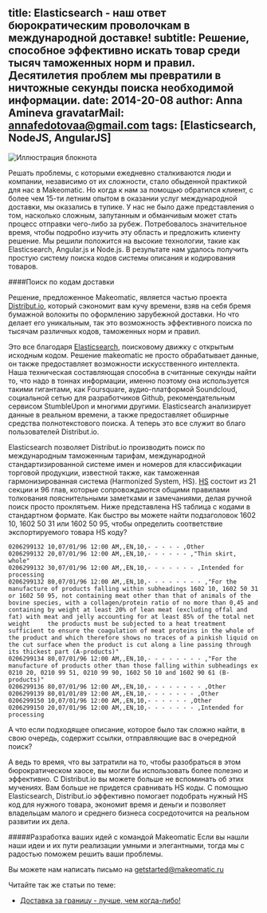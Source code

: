 title: Elasticsearch - наш ответ бюрократическим проволочкам в международной доставке!
subtitle: Решение, способное эффективно искать товар среди тысяч таможенных норм и правил. Десятилетия проблем мы превратили в ничтожные секунды поиска необходимой информации.
date: 2014-20-08
author: Anna Amineva
gravatarMail: annafedotovaa@gmail.com
tags: [Elasticsearch, NodeJS, AngularJS]
---

![Иллюстрация блокнота](/blog/images/elastic_distribut.png)

Решать проблемы, с которыми ежедневно сталкиваются люди и компании, независимо от их сложности, стало обыденной практикой для нас в Makeomatic. Но когда к нам за помощью обратился клиент, с более чем 15-ти летним опытом в оказании услуг международной доставки, мы оказались в тупике. У нас не было даже представления о том, насколько сложным, запутанным и обманчивым может стать процесс отправки чего-либо за рубеж.
Потребовалось значительное время, чтобы подробно изучить эту область и предложить клиенту решение. Мы решили положится на высокие технологии, такие как Elasticsearch, Angular.js и Node.js. В результате нам удалось получить простую систему поиска кодов системы описания и кодирования товаров. 

<!-- more -->

####Поиск по кодам доставки

Решение, предложенное Makeomatic, является частью проекта [Distribut.io](http://dev.distribut.io/), который сэкономит вам кучу времени, взяв на себя бремя бумажной волокиты по оформлению зарубежной доставки. Но что делает его уникальным, так это возможность эффективного поиска по тысячам различных кодов, таможенных норм и правил. 

Это все благодаря [Elasticsearch](http://www.elasticsearch.org/), поисковому движку с открытым исходным кодом. Решение makeomatic не просто обрабатывает данные, он также предоставляет возможности искусственного интеллекта. Наша техническая составляющая способна в считанные секунды найти то, что надо в тоннах информации, именно поэтому она используется такими гигантами, как Foursquare, аудио-платформой Soundcloud, социальной сетью для разработчиков Github, рекомендательным сервисом StumbleUpon и многими другими. Elasticsearch анализирует данные в реальном времени, а также предоставляет обширные средства полнотекстового поиска. А теперь это все служит во благо пользователей Distribut.io. 

Elasticsearch позволяет Distribut.io производить поиск по международным таможенным тарифам, международной стандартизированной системе имен и номеров для классификации торговой продукции, известной также, как таможенная гармонизированная система (Harmonized System, HS). [HS](https://ru.wikipedia.org/wiki/%D0%93%D0%B0%D1%80%D0%BC%D0%BE%D0%BD%D0%B8%D0%B7%D0%B8%D1%80%D0%BE%D0%B2%D0%B0%D0%BD%D0%BD%D0%B0%D1%8F_%D1%81%D0%B8%D1%81%D1%82%D0%B5%D0%BC%D0%B0_%D0%BE%D0%BF%D0%B8%D1%81%D0%B0%D0%BD%D0%B8%D1%8F_%D0%B8_%D0%BA%D0%BE%D0%B4%D0%B8%D1%80%D0%BE%D0%B2%D0%B0%D0%BD%D0%B8%D1%8F_%D1%82%D0%BE%D0%B2%D0%B0%D1%80%D0%BE%D0%B2) состоит из 21 секции и 96 глав, которые сопровождаются общими правилами толкования  пояснительными заметками и замечаниями, делая ручной поиск просто проклятьем. 
Ниже представлена HS таблица с кодами в стандартном формате. Как быстро вы можете найти подзаголовок 1602 10, 1602 50 31 или 1602 50 95, чтобы определить соответствие экспортируемого товара HS коду? 


```
0206299132 10,07/01/96 12:00 AM,,EN,10,- - - - - ,Other								
0206299132 20,07/01/96 12:00 AM,,EN,10,- - - - - - ,"Thin skirt, whole"								
0206299132 30,07/01/96 12:00 AM,,EN,10,- - - - - - - ,Intended for processing								
0206299132 80,07/01/96 12:00 AM,,EN,10,- - - - - - - - ,"For the manufacture of products falling within subheadings 1602 10, 1602 50 31 or 1602 50 95, not containing meat other than that of animals of the bovine species, with a collagen/protein ratio of no more than 0,45 and containing by weight at least 20% of lean meat (excluding offal and fat) with meat and jelly accounting for at least 85% of the total net weight	 the products must be subjected to a heat treatment sufficient to ensure the coagulation of meat proteins in the whole of the product and which therefore shows no traces of a pinkish liquid on the cut surface when the product is cut along a line passing through its thickest part (A-products)"							
0206299134 80,07/01/96 12:00 AM,,EN,10,- - - - - - - - ,"For the manufacture of products other than those falling within subheadings ex 0210 20, 0210 99 51, 0210 99 90, 1602 50 10 and 1602 90 61 (B-products)"								
0206299136 80,07/01/96 12:00 AM,,EN,10,- - - - - - - - ,Other								
0206299139 80,01/01/89 12:00 AM,,EN,10,- - - - - - - ,Other								
0206299150 10,07/01/96 12:00 AM,,EN,10,- - - - - - ,Other								
0206299150 20,07/01/96 12:00 AM,,EN,10,- - - - - - - ,Intended for processing
```
А что если подходящее описание, которое было так сложно найти, в свою очередь, содержит ссылки, отправляющие вас в очередной поиск? 

А ведь то время, что вы затратили на то, чтобы разобраться в этом бюрократическом хаосе, вы могли бы использовать более полезно и эффективно. С Distribut.io вы можете больше не вспоминать об этих мучениях.  Вам больше не придется сравнивать HS коды. С помощью Elasticsearch, Distribut.io эффективно помогает подобрать нужный HS код для нужного товара, экономит время и деньги и позволяет владельцам малого и среднего бизнеса сосредоточится на реальном развитии их дела.

#####Разработка ваших идей с командой  Makeomatic
Если вы нашли наши идеи и их пути реализации умными и элегантными, тогда мы с радостью поможем решить ваши проблемы.

Вы можете нам написать письмо на getstarted@makeomatic.ru

Читайте так же статьи по теме:

* [Доставка за границу - лучше, чем когда-либо!](https://makeomatic.ru/blog/2014/07/25/About_Distributio/)





